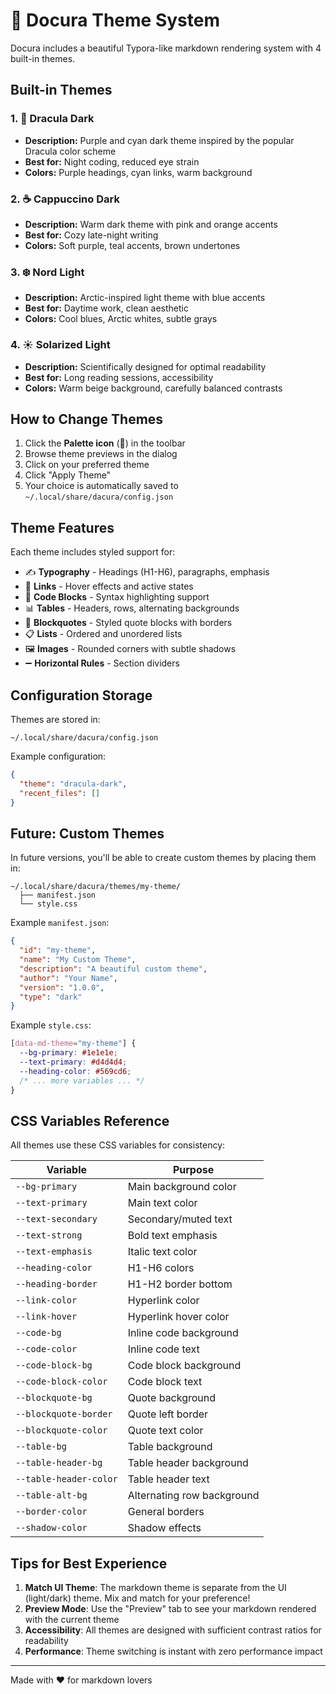 # 🎨 Docura Theme System

Docura includes a beautiful Typora-like markdown rendering system with 4 built-in themes.

## Built-in Themes

### 1. 🦇 Dracula Dark
- **Description:** Purple and cyan dark theme inspired by the popular Dracula color scheme
- **Best for:** Night coding, reduced eye strain
- **Colors:** Purple headings, cyan links, warm background

### 2. ☕ Cappuccino Dark  
- **Description:** Warm dark theme with pink and orange accents
- **Best for:** Cozy late-night writing
- **Colors:** Soft purple, teal accents, brown undertones

### 3. ❄️ Nord Light
- **Description:** Arctic-inspired light theme with blue accents
- **Best for:** Daytime work, clean aesthetic
- **Colors:** Cool blues, Arctic whites, subtle grays

### 4. ☀️ Solarized Light
- **Description:** Scientifically designed for optimal readability
- **Best for:** Long reading sessions, accessibility
- **Colors:** Warm beige background, carefully balanced contrasts

## How to Change Themes

1. Click the **Palette icon** (🎨) in the toolbar
2. Browse theme previews in the dialog
3. Click on your preferred theme
4. Click "Apply Theme"
5. Your choice is automatically saved to `~/.local/share/dacura/config.json`

## Theme Features

Each theme includes styled support for:

- ✍️ **Typography** - Headings (H1-H6), paragraphs, emphasis
- 🔗 **Links** - Hover effects and active states
- 📝 **Code Blocks** - Syntax highlighting support
- 📊 **Tables** - Headers, rows, alternating backgrounds
- 💬 **Blockquotes** - Styled quote blocks with borders
- 📋 **Lists** - Ordered and unordered lists
- 🖼️ **Images** - Rounded corners with subtle shadows
- ➖ **Horizontal Rules** - Section dividers

## Configuration Storage

Themes are stored in:
```
~/.local/share/dacura/config.json
```

Example configuration:
```json
{
  "theme": "dracula-dark",
  "recent_files": []
}
```

## Future: Custom Themes

In future versions, you'll be able to create custom themes by placing them in:
```
~/.local/share/dacura/themes/my-theme/
  ├── manifest.json
  └── style.css
```

Example `manifest.json`:
```json
{
  "id": "my-theme",
  "name": "My Custom Theme",
  "description": "A beautiful custom theme",
  "author": "Your Name",
  "version": "1.0.0",
  "type": "dark"
}
```

Example `style.css`:
```css
[data-md-theme="my-theme"] {
  --bg-primary: #1e1e1e;
  --text-primary: #d4d4d4;
  --heading-color: #569cd6;
  /* ... more variables ... */
}
```

## CSS Variables Reference

All themes use these CSS variables for consistency:

| Variable | Purpose |
|----------|---------|
| `--bg-primary` | Main background color |
| `--text-primary` | Main text color |
| `--text-secondary` | Secondary/muted text |
| `--text-strong` | Bold text emphasis |
| `--text-emphasis` | Italic text color |
| `--heading-color` | H1-H6 colors |
| `--heading-border` | H1-H2 border bottom |
| `--link-color` | Hyperlink color |
| `--link-hover` | Hyperlink hover color |
| `--code-bg` | Inline code background |
| `--code-color` | Inline code text |
| `--code-block-bg` | Code block background |
| `--code-block-color` | Code block text |
| `--blockquote-bg` | Quote background |
| `--blockquote-border` | Quote left border |
| `--blockquote-color` | Quote text color |
| `--table-bg` | Table background |
| `--table-header-bg` | Table header background |
| `--table-header-color` | Table header text |
| `--table-alt-bg` | Alternating row background |
| `--border-color` | General borders |
| `--shadow-color` | Shadow effects |

## Tips for Best Experience

1. **Match UI Theme**: The markdown theme is separate from the UI (light/dark) theme. Mix and match for your preference!
2. **Preview Mode**: Use the "Preview" tab to see your markdown rendered with the current theme
3. **Accessibility**: All themes are designed with sufficient contrast ratios for readability
4. **Performance**: Theme switching is instant with zero performance impact

---

Made with ❤️ for markdown lovers

